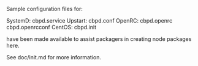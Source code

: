 Sample configuration files for:

SystemD: cbpd.service
Upstart: cbpd.conf
OpenRC:  cbpd.openrc
         cbpd.openrcconf
CentOS:  cbpd.init

have been made available to assist packagers in creating node packages here.

See doc/init.md for more information.
